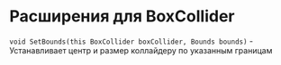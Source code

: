﻿# Расширения для BoxCollider

`void SetBounds(this BoxCollider boxCollider, Bounds bounds)` - Устанавливает центр и размер коллайдеру по указанным границам